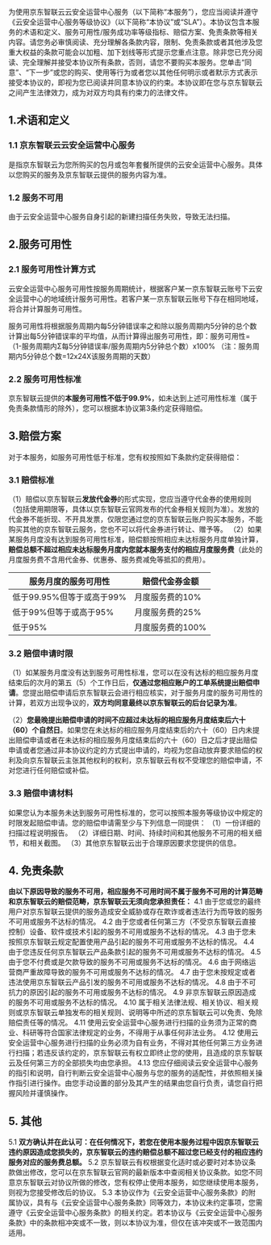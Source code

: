 ​        为使用京东智联云云安全运营中心服务（以下简称“本服务”），您应当阅读并遵守《云安全运营中心服务等级协议》（以下简称“本协议”或“SLA”）。本协议包含本服务的术语和定义、服务可用性/服务成功率等级指标、赔偿方案、免责条款等相关内容。请您务必审慎阅读、充分理解各条款内容，限制、免责条款或者其他涉及您重大权益的条款可能会以加粗、加下划线等形式提示您重点注意。
​		除非您已充分阅读、完全理解并接受本协议所有条款，否则，请您不要购买本服务。您单击“同意”、“下一步”或您的购买、使用等行为或者您以其他任何明示或者默示方式表示接受本协议的，即视为您已阅读并同意本协议的约束。本协议即在您与京东智联云之间产生法律效力，成为对双方均具有约束力的法律文件。

## 1.术语和定义

### 1.1 京东智联云云安全运营中心服务

是指京东智联云为您所购买的包月或包年套餐所提供的云安全运营中心服务。具体以您购买的服务及京东智联云提供的服务内容为准。

### 1.2 服务不可用

由于云安全运营中心服务自身引起的新建扫描任务失败，导致无法扫描。

## 2.服务可用性

### 2.1 服务可用性计算方式

云安全运营中心服务可用性按服务周期统计，根据客户某一京东智联云账号下云安全运营中心的地域统计服务可用性。若客户某一京东智联云账号下存在相同地域，将合并计算服务可用性。

服务可用性将根据服务周期内每5分钟错误率之和除以服务周期内5分钟的总个数计算出每5分钟错误率的平均值，从而计算得出服务可用性，即：服务可用性=（1-服务周期内Σ每5分钟错误率/服务周期内5分钟总个数）x100%  （注：服务周期内5分钟总个数=12x24X该服务周期的天数）

### 2.2 服务可用性标准

京东智联云提供的**本服务可用性不低于99.9%**，如未达到上述可用性标准（属于免责条款情形的除外），您可以根据本协议第3条约定获得赔偿。

## 3.赔偿方案

对于本服务，如服务可用性低于标准，您有权按照如下条款约定获得赔偿：

### 3.1 赔偿标准

（1）赔偿以京东智联云**发放代金券**的形式实现，您应当遵守代金券的使用规则（包括使用期限等，具体以京东智联云官网发布的代金券相关规则为准）。发放的代金券不能折现、不开具发票，仅限您通过您的京东智联云账户购买本服务，不能购买其他的京东智联云服务，您也不可以将代金券进行转让、赠予等。
（2）如果某服务月度没有达到服务可用性标准，赔偿额按照相应未达标服务月度单独计算，**赔偿总额不超过相应未达标服务月度内您就本服务支付的相应月度服务费**（此处的月度服务费不含用代金券、优惠券、服务费减免等抵扣的费用）。

| 服务月度的服务可用性      | 赔偿代金券金额   |
| ------------------------- | ---------------- |
| 低于99.95%但等于或高于99% | 月度服务费的10%  |
| 低于99%但等于或高于95%    | 月度服务费的25%  |
| 低于95%                   | 月度服务费的100% |

### 3.2 赔偿申请时限

（1）如某服务月度没有达到服务可用性标准，您可以在没有达标的相应服务月度结束后的次月的第五（5）个工作日后，**仅通过您相应账户的工单系统提出赔偿申请**。您提出赔偿申请后京东智联云会进行相应核实，对于服务月度的服务可用性的计算，若双方出现争议的，**双方均同意最终以京东智联云的后台记录为准**。

（2）**您最晚提出赔偿申请的时间不应超过未达标的相应服务月度结束后六十（60）个自然日**。如果您在未达标的相应服务月度结束后的六十（60）日内未提出赔偿申请或者在未达标的相应服务月度结束后的六十（60）日之后才提出赔偿申请或者您通过非本协议约定的方式提出申请的，均视为您自动放弃要求赔偿的权利及向京东智联云主张其他权利的权利，京东智联云有权不受理您的赔偿申请，不对您进行任何赔偿或补偿。

### 3.3 赔偿申请材料

如果您认为本服务未达到服务可用性标准的，您可以按照本服务等级协议中规定的时限发起赔偿申请。您的赔偿申请需至少与下列信息一同提供：
 （1）一份详细的扫描过程说明报告。
 （2）详细日期、时间、持续时间和其他服务不可用的相关细节，和相关截图。
 （3）其他京东智联云出于合理原因要求您提供的信息。

## 4. 免责条款

​		**由以下原因导致的服务不可用，相应服务不可用时间不属于服务不可用的计算范畴和京东智联云的赔偿范畴，京东智联云无须向您承担责任：**
 4.1 由于您或您的最终用户对京东智联云提供的服务造成安全威胁或存在欺诈或者违法行为而导致的服务不可用或服务不达标的情况。
 4.2 由于您或者任何第三方（不受京东智联云直接控制）设备、软件或技术引起的服务不可用或服务不达标的情况。
 4.3 由于您未按照京东智联云规定配置使用产品引起的服务不可用或服务不达标的情况。
 4.4 由于您违反任何京东智联云产品条款引起的服务不可用或服务不达标的情况。
 4.5 由于您不付费或是欠款导致的服务不可用或服务不达标的情况。
 4.6 由于网络运营商严重故障导致的服务不可用或服务不达标的情况。
 4.7 由于您未按规定或者违法使用京东智联云产品引发的服务不可用或服务不达标的情况。
 4.8 由于不可抗力的原因引起的服务不可用或服务不达标的情况。
 4.9 非京东智联云原因造成的服务不可用或服务不达标的情况。
 4.10 属于相关法律法规、相关协议、相关规则或京东智联云单独发布的相关规则、说明等中所述的京东智联云可以免责、免除赔偿责任等的情况。
 4.11 使用云安全运营中心服务进行扫描的业务须为正常的商业、科研等符合国家法律规定的业务，不得用于从事任何非法业务。
 4.12 使用云安全运营中心服务进行扫描的业务必须为自有业务，不得对其他任何第三方业务进行扫描；若违反该约定的，京东智联云有权立即终止您的使用，且造成的京东智联云及任何第三方的全部损失均由您承担。
 4.13 您应仔细阅读云安全运营中心服务的指引和说明，自行判断云安全运营中心服务与您的服务的适配性，并依照相关操作指引进行操作。由您手动设置的部分及其产生的结果由您自行负责，请您自行把握风险并谨慎操作。

## 5. 其他

5.1 **双方确认并在此认可：在任何情况下，若您在使用本服务过程中因京东智联云违约原因造成您损失的，京东智联云的违约赔偿总额不超过您已经支付的相应违约服务对应的服务费总额。**
5.2 京东智联云有权根据变化适时或必要时对本协议条款做出修改，您可以在京东智联云官网的最新版本中查阅相关协议条款。如您不同意京东智联云对协议所做的修改，您有权停止使用本服务，如您继续使用本服务，则视为您接受修改后的协议。
5.3 本协议作为《云安全运营中心服务条款》的附属协议，具有与《云安全运营中心服务条款》同等效力，本协议未约定事项，您需遵守《云安全运营中心服务条款》的相关约定。若本协议与《云安全运营中心服务条款》中的条款相冲突或不一致，则以本协议为准，但仅在该冲突或不一致范围内适用。
